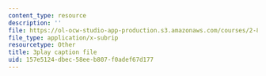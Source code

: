 ```yaml
---
content_type: resource
description: ''
file: https://ol-ocw-studio-app-production.s3.amazonaws.com/courses/2-830j-control-of-manufacturing-processes-sma-6303-spring-2008/157e5124dbec58eeb807f0adef67d177_AhKNoBxPkJs.vtt
file_type: application/x-subrip
resourcetype: Other
title: 3play caption file
uid: 157e5124-dbec-58ee-b807-f0adef67d177
---
```

